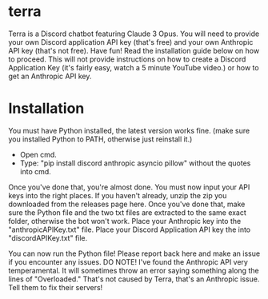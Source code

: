 # terra
Terra is a Discord chatbot featuring Claude 3 Opus. You will need to provide your own Discord application API key (that's free) and your own Anthropic API key (that's not free). Have fun! Read the installation guide below on how to proceed. This will not provide instructions on how to create a Discord Application Key (it's fairly easy, watch a 5 minute YouTube video.) or how to get an Anthropic API key.

# Installation
You must have Python installed, the latest version works fine. (make sure you installed Python to PATH, otherwise just reinstall it.)
 - Open cmd.
 - Type: "pip install discord anthropic asyncio pillow" without the quotes into cmd.

Once you've done that, you're almost done. You must now input your API keys into the right places.
If you haven't already, unzip the zip you downloaded from the releases page here.
Once you've done that, make sure the Python file and the two txt files are extracted to the same exact folder, otherwise the bot won't work.
Place your Anthropic key into the "anthropicAPIKey.txt" file.
Place your Discord Application API key the into "discordAPIKey.txt" file.

You can now run the Python file! Please report back here and make an issue if you encounter any issues.
DO NOTE! I've found the Anthropic API very temperamental. It will sometimes throw an error saying something along the lines of "Overloaded." That's not caused by Terra, that's an Anthropic issue. Tell them to fix their servers!
